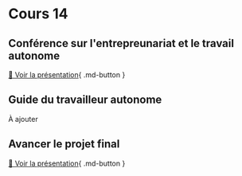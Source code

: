 # Cours 14

## Conférence sur l'entrepreunariat et le travail autonome
[📁 Voir la présentation](lien){ .md-button }  

## Guide du travailleur autonome 
À ajouter

## Avancer le projet final
[📁 Voir la présentation](https://cmontmorency365-my.sharepoint.com/:b:/g/personal/lora_boisvert_cmontmorency_qc_ca/EbORw7nH2j9Epj5s-m1xY58BtO5SrE7HiO0TXAMxanut8g?e=YAEyth){ .md-button }  
